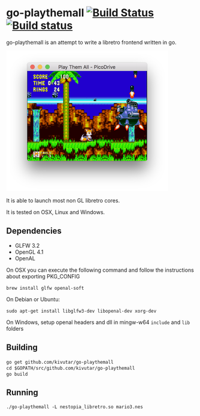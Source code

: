 # go-playthemall [![Build Status](https://travis-ci.org/kivutar/go-playthemall.svg?branch=master)](https://travis-ci.org/kivutar/go-playthemall) [![Build status](https://ci.appveyor.com/api/projects/status/kd0mhl1ly5fdnqgt?svg=true)](https://ci.appveyor.com/project/kivutar/go-playthemall)

go-playthemall is an attempt to write a libretro frontend written in go.

<img src="assets/illustration.png" height="373" />

It is able to launch most non GL libretro cores.

It is tested on OSX, Linux and Windows.

## Dependencies

 * GLFW 3.2
 * OpenGL 4.1
 * OpenAL

On OSX you can execute the following command and follow the instructions about exporting PKG_CONFIG

    brew install glfw openal-soft

On Debian or Ubuntu:

    sudo apt-get install libglfw3-dev libopenal-dev xorg-dev

On Windows, setup openal headers and dll in mingw-w64 `include` and `lib` folders

## Building

    go get github.com/kivutar/go-playthemall
    cd $GOPATH/src/github.com/kivutar/go-playthemall
    go build

## Running

    ./go-playthemall -L nestopia_libretro.so mario3.nes

